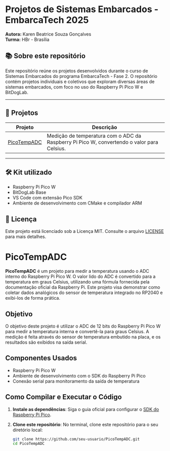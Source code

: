 # Projetos de Sistemas Embarcados - EmbarcaTech 2025

**Autora:** Karen Beatrice Souza Gonçalves  
**Turma:** HBr - Brasília  

## 📚 Sobre este repositório

Este repositório reúne os projetos desenvolvidos durante o curso de Sistemas Embarcados do programa EmbarcaTech - Fase 2. O repositório contém projetos individuais e coletivos que exploram diversas áreas de sistemas embarcados, com foco no uso do Raspberry Pi Pico W e BitDogLab.

---

## 📂 Projetos

| Projeto           | Descrição                                                                 |
|-------------------|---------------------------------------------------------------------------|
| [PicoTempADC](./PicoTempADC) | Medição de temperatura com o ADC da Raspberry Pi Pico W, convertendo o valor para Celsius. |

---

## 🛠️ Kit utilizado

- Raspberry Pi Pico W  
- BitDogLab Base  
- VS Code com extensão Pico SDK  
- Ambiente de desenvolvimento com CMake e compilador ARM


## 📜 Licença

Este projeto está licenciado sob a Licença MIT. Consulte o arquivo [LICENSE](LICENSE) para mais detalhes.
# PicoTempADC

**PicoTempADC** é um projeto para medir a temperatura usando o ADC interno do Raspberry Pi Pico W. O valor lido do ADC é convertido para a temperatura em graus Celsius, utilizando uma fórmula fornecida pela documentação oficial da Raspberry Pi. Este projeto visa demonstrar como coletar dados analógicos do sensor de temperatura integrado no RP2040 e exibi-los de forma prática.

## Objetivo

O objetivo deste projeto é utilizar o ADC de 12 bits do Raspberry Pi Pico W para medir a temperatura interna e convertê-la para graus Celsius. A medição é feita através do sensor de temperatura embutido na placa, e os resultados são exibidos na saída serial.

## Componentes Usados

- Raspberry Pi Pico W
- Ambiente de desenvolvimento com o SDK do Raspberry Pi Pico
- Conexão serial para monitoramento da saída de temperatura

## Como Compilar e Executar o Código

1. **Instale as dependências**:
   Siga o guia oficial para configurar o [SDK do Raspberry Pi Pico](https://github.com/raspberrypi/pico-sdk).

2. **Clone este repositório**:
   No terminal, clone este repositório para o seu diretório local:

   ```bash
   git clone https://github.com/seu-usuario/PicoTempADC.git
   cd PicoTempADC

